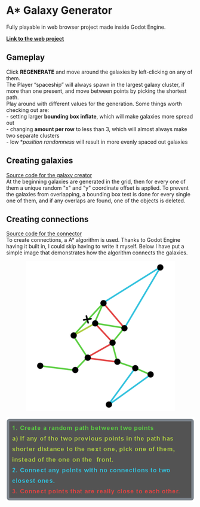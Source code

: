 # A* Galaxy Generator
Fully playable in web browser project made inside Godot Engine. <br>

**[Link to the web project](https://pick65.github.io/AStar-Galaxy-Generator/)** <br>

## Gameplay
Click **REGENERATE** and move around the galaxies by left-clicking on any of them. <br>
The Player “spaceship” will always spawn in the largest galaxy cluster, if more than one present,
and move between points by picking the shortest path. <br>
Play around with different values for the generation. Some things worth checking out are:
<br>  - setting larger **bounding box inflate**, which will make galaxies more spread out
<br>  - changing **amount per row** to less than 3, which will almost always make two separate clusters
<br>  - low **position randomness* will result in more evenly spaced out galaxies <br>


## Creating galaxies

[Source code for the galaxy creator](code/galaxy_view_interface.gd) <br>
At the beginning galaxies are generated in the grid, then for every one of them
a unique random "x" and "y" coordinate offset is applied. To prevent the galaxies
from overlapping, a bounding box test is done for every single one of them,
and if any overlaps are found, one of the objects is deleted.

## Creating connections

[Source code for the connector](code/galaxy_connector.gd) <br>
To create connections, a A* algorithm is used. Thanks to Godot Engine having it built in,
I could skip having to write it myself. Below I have put a simple image that demonstrates
how the algorithm connects the galaxies. 
<p align="center">
  <img src="ConnectionAlgorithm.png" width="400" alt="Connection Algorith Image">
</p>
<p align="center">
  <img src="ConnectionAlgorithmExplanation.png" width="600" alt="Connection Algorith Explanation Image">
</p>
